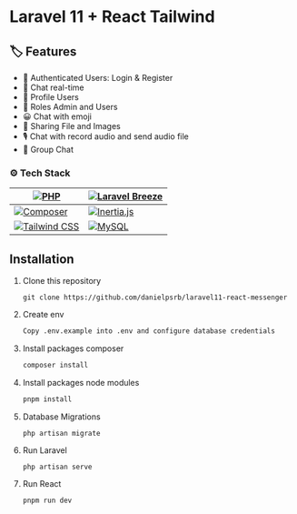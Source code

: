 
# Laravel 11 + React Tailwind


## 🏷️ Features
- 🔐 Authenticated Users: Login & Register
- 💬 Chat real-time
- 📄 Profile Users
- 👤 Roles Admin and Users
- 😀 Chat with emoji
- 📁 Sharing File and Images
- 🎙 Chat with record audio and send audio file
- 👥 Group Chat

### ⚙️ Tech Stack

| [![PHP](https://img.shields.io/badge/PHP-777BB4?style=for-the-badge&logo=php&logoColor=white)](https://www.php.net/) | [![Laravel Breeze](https://img.shields.io/badge/Laravel_Breeze-FF2D20?style=for-the-badge&logo=laravel&logoColor=white)](https://laravel.com/docs/11.x/starter-kits#breeze) |
| --- | --- |
| [![Composer](https://img.shields.io/badge/Composer-885630?style=for-the-badge&logo=composer&logoColor=white)](https://getcomposer.org/) | [![Inertia.js](https://img.shields.io/badge/Inertia.js-3A0A6A?style=for-the-badge&logo=inertia&logoColor=white)](https://inertiajs.com/) |
| [![Tailwind CSS](https://img.shields.io/badge/Tailwind_CSS-38B2AC?style=for-the-badge&logo=tailwind-css&logoColor=white)](https://tailwindcss.com/) | [![MySQL](https://img.shields.io/badge/MySQL-4479A1?style=for-the-badge&logo=mysql&logoColor=white)](https://www.mysql.com/) |


## Installation


1. Clone this repository

    ```
    git clone https://github.com/danielpsrb/laravel11-react-messenger
    ```

2. Create env

    ```bash
    Copy .env.example into .env and configure database credentials

    ```

3. Install packages composer 

    ```bash
    composer install
    ```

3. Install packages node modules

    ```bash
    pnpm install
    ```

4. Database Migrations

    ```
    php artisan migrate
    ```

5. Run Laravel

    ```
    php artisan serve
    ```

6. Run React

    ```bash
    pnpm run dev
    ```
